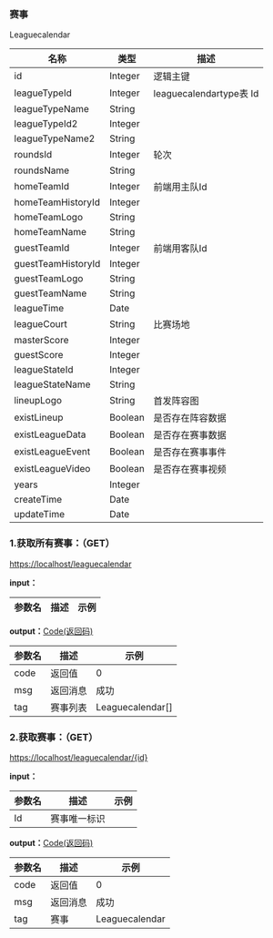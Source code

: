 ### 赛事 ###
<A NAME="Leaguecalendar">Leaguecalendar</A>

名称|类型|描述
-|-|-
id                  |Integer   |逻辑主键
leagueTypeId        |Integer   |leaguecalendartype表 Id
leagueTypeName      |String    |
leagueTypeId2       |Integer   |
leagueTypeName2     |String    |
roundsId            |Integer   |轮次
roundsName          |String    |
homeTeamId          |Integer   |前端用主队Id
homeTeamHistoryId   |Integer   |
homeTeamLogo        |String    |
homeTeamName        |String    |
guestTeamId         |Integer   |前端用客队Id
guestTeamHistoryId  |Integer   |
guestTeamLogo       |String    |
guestTeamName       |String    |
leagueTime          |Date      |
leagueCourt         |String    |比赛场地
masterScore         |Integer   |
guestScore          |Integer   |
leagueStateId       |Integer   |
leagueStateName     |String    |
lineupLogo          |String    |首发阵容图
existLineup         |Boolean   |是否存在阵容数据
existLeagueData     |Boolean   |是否存在赛事数据
existLeagueEvent    |Boolean   |是否存在赛事事件
existLeagueVideo    |Boolean   |是否存在赛事视频
years               |Integer   |
createTime          |Date      |
updateTime          |Date      |

### 1.获取所有赛事：（GET） ###
[https://localhost/leaguecalendar](https://localhost/leaguecalendar)

**input：**

参数名 		|描述	|示例
 --------- | ------|------

**output：**<A HREF="#Code">Code(返回码)</A>

参数名 		|描述	|示例
 --------- | ------|------
code 		|返回值	|0
msg			|返回消息|成功
tag         |赛事列表|Leaguecalendar[]

### 2.获取赛事：（GET） ###
[https://localhost/leaguecalendar/{id}](https://localhost/leaguecalendar/{id})

**input：**

参数名 		|描述	|示例
 --------- | ------|------
Id| 赛事唯一标识 |   

**output：**<A HREF="#Code">Code(返回码)</A>

参数名 		|描述	|示例
 --------- | ------|------
code 		|返回值	|0
msg			|返回消息|成功
tag         |赛事|Leaguecalendar


